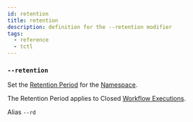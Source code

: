 ```yaml
---
id: retention
title: retention
description: definition for the --retention modifier
tags:
  - reference
  - tctl
---
```


### `--retention`

Set the [Retention Period](/clusters#retention-period) for the [Namespace](/concepts/what-is-a-namespace).

The Retention Period applies to Closed [Workflow Executions](/concepts/what-is-a-workflow-execution).

Alias `--rd`
